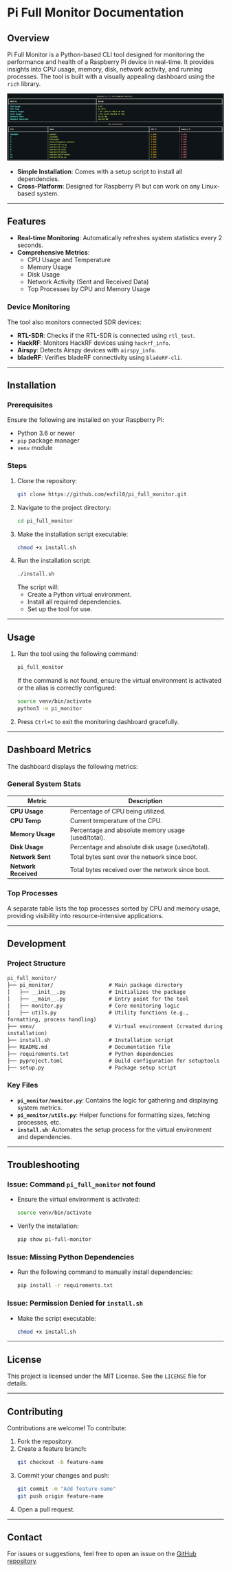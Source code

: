# Pi Full Monitor Documentation

## Overview
Pi Full Monitor is a Python-based CLI tool designed for monitoring the performance and health of a Raspberry Pi device in real-time. It provides insights into CPU usage, memory, disk, network activity, and running processes. The tool is built with a visually appealing dashboard using the `rich` library.

![Pi Full Monitor Banner](banner-pi-monitor.png)

- **Simple Installation**: Comes with a setup script to install all dependencies.
- **Cross-Platform**: Designed for Raspberry Pi but can work on any Linux-based system.

---

## Features
- **Real-time Monitoring**: Automatically refreshes system statistics every 2 seconds.
- **Comprehensive Metrics**:
  - CPU Usage and Temperature
  - Memory Usage
  - Disk Usage
  - Network Activity (Sent and Received Data)
  - Top Processes by CPU and Memory Usage

 ### Device Monitoring
The tool also monitors connected SDR devices:
- **RTL-SDR**: Checks if the RTL-SDR is connected using `rtl_test`.
- **HackRF**: Monitors HackRF devices using `hackrf_info`.
- **Airspy**: Detects Airspy devices with `airspy_info`.
- **bladeRF**: Verifies bladeRF connectivity using `bladeRF-cli`.

---

## Installation

### Prerequisites
Ensure the following are installed on your Raspberry Pi:
- Python 3.6 or newer
- `pip` package manager
- `venv` module

### Steps
1. Clone the repository:
   ```bash
   git clone https://github.com/exfil0/pi_full_monitor.git
   ```
2. Navigate to the project directory:
   ```bash
   cd pi_full_monitor
   ```
3. Make the installation script executable:
   ```bash
   chmod +x install.sh
   ```
4. Run the installation script:
   ```bash
   ./install.sh
   ```
   The script will:
   - Create a Python virtual environment.
   - Install all required dependencies.
   - Set up the tool for use.

---

## Usage
1. Run the tool using the following command:
   ```bash
   pi_full_monitor
   ```
   If the command is not found, ensure the virtual environment is activated or the alias is correctly configured:
   ```bash
   source venv/bin/activate
   python3 -m pi_monitor
   ```

2. Press `Ctrl+C` to exit the monitoring dashboard gracefully.

---

## Dashboard Metrics
The dashboard displays the following metrics:

### General System Stats
| Metric         | Description                                                   |
|----------------|---------------------------------------------------------------|
| **CPU Usage**  | Percentage of CPU being utilized.                             |
| **CPU Temp**   | Current temperature of the CPU.                               |
| **Memory Usage** | Percentage and absolute memory usage (used/total).           |
| **Disk Usage** | Percentage and absolute disk usage (used/total).              |
| **Network Sent** | Total bytes sent over the network since boot.                |
| **Network Received** | Total bytes received over the network since boot.         |

### Top Processes
A separate table lists the top processes sorted by CPU and memory usage, providing visibility into resource-intensive applications.

---

## Development

### Project Structure
```plaintext
pi_full_monitor/
├── pi_monitor/                  # Main package directory
│   ├── __init__.py              # Initializes the package
│   ├── __main__.py              # Entry point for the tool
│   ├── monitor.py               # Core monitoring logic
│   ├── utils.py                 # Utility functions (e.g., formatting, process handling)
├── venv/                        # Virtual environment (created during installation)
├── install.sh                   # Installation script
├── README.md                    # Documentation file
├── requirements.txt             # Python dependencies
├── pyproject.toml               # Build configuration for setuptools
├── setup.py                     # Package setup script
```

### Key Files
- **`pi_monitor/monitor.py`**:
  Contains the logic for gathering and displaying system metrics.
- **`pi_monitor/utils.py`**:
  Helper functions for formatting sizes, fetching processes, etc.
- **`install.sh`**:
  Automates the setup process for the virtual environment and dependencies.

---

## Troubleshooting
### Issue: Command `pi_full_monitor` not found
- Ensure the virtual environment is activated:
  ```bash
  source venv/bin/activate
  ```
- Verify the installation:
  ```bash
  pip show pi-full-monitor
  ```

### Issue: Missing Python Dependencies
- Run the following command to manually install dependencies:
  ```bash
  pip install -r requirements.txt
  ```

### Issue: Permission Denied for `install.sh`
- Make the script executable:
  ```bash
  chmod +x install.sh
  ```

---

## License
This project is licensed under the MIT License. See the `LICENSE` file for details.

---

## Contributing
Contributions are welcome! To contribute:
1. Fork the repository.
2. Create a feature branch:
   ```bash
   git checkout -b feature-name
   ```
3. Commit your changes and push:
   ```bash
   git commit -m "Add feature-name"
   git push origin feature-name
   ```
4. Open a pull request.

---

## Contact
For issues or suggestions, feel free to open an issue on the [GitHub repository](https://github.com/exfil0/pi_full_monitor).

